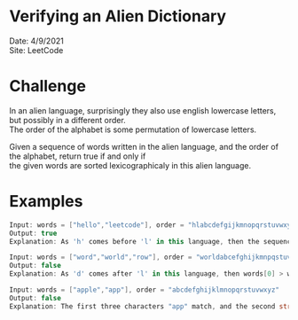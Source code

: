 # Verifying an Alien Dictionary
Date: 4/9/2021   
Site: LeetCode

# Challenge
In an alien language, surprisingly they also use english lowercase letters, but possibly in a different order.  
The order of the alphabet is some permutation of lowercase letters.

Given a sequence of words written in the alien language, and the order of the alphabet, return true if and only if  
the given words are sorted lexicographicaly in this alien language.

# Examples
```C#
Input: words = ["hello","leetcode"], order = "hlabcdefgijkmnopqrstuvwxyz"
Output: true
Explanation: As 'h' comes before 'l' in this language, then the sequence is sorted.
```
```C#
Input: words = ["word","world","row"], order = "worldabcefghijkmnpqstuvxyz"
Output: false
Explanation: As 'd' comes after 'l' in this language, then words[0] > words[1], hence the sequence is unsorted.
```
```C#
Input: words = ["apple","app"], order = "abcdefghijklmnopqrstuvwxyz"
Output: false
Explanation: The first three characters "app" match, and the second string is shorter (in size.)
```
